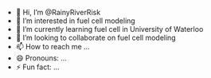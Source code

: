 - 👋 Hi, I’m @RainyRiverRisk
- 👀 I’m interested in fuel cell modeling
- 🌱 I’m currently learning fuel cell in University of Waterloo
- 💞️ I’m looking to collaborate on fuel cell modeling
- 📫 How to reach me ...
- 😄 Pronouns: ...
- ⚡ Fun fact: ...

<!---
RainyRiverRisk/RainyRiverRisk is a ✨ special ✨ repository because its `README.md` (this file) appears on your GitHub profile.
You can click the Preview link to take a look at your changes.
--->
